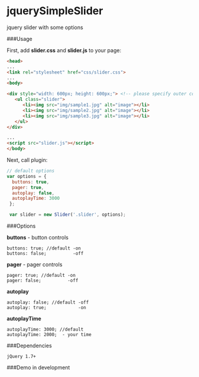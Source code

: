 # jquerySimpleSlider
jquery slider with some options

###Usage

First, add **slider.css** and **slider.js** to your page:

```html
<head>
...
<link rel="stylesheet" href="css/slider.css">
...
<body>

<div style="width: 600px; height: 600px;"> <!-- please specify outer container dimentions -->
   <ul class="slider">
      <li><img src="img/sample1.jpg" alt="image"></li>
      <li><img src="img/sample2.jpg" alt="image"></li>
      <li><img src="img/sample3.jpg" alt="image"></li>
   </ul>
</div>

...
<script src="slider.js"></script>
</body>
```

Next, call plugin:

```js
// default options
var options = {
  buttons: true,
  pager: true,
  autoplay: false,
  autoplayTime: 3000
 };

 var slider = new Slider('.slider', options);
```

###Options

**buttons** - button controls

```
buttons: true; //default -on
buttons: false;          -off
``` 

**pager** - pager controls
```
pager: true; //default -on
pager: false;          -off
```

**autoplay** 
```
autoplay: false; //default -off
autoplay: true;            -on
```

**autoplayTime**  
```
autoplayTime: 3000; //default 
autoplayTime: 2000;  - your time
``` 

###Dependencies
```
jQuery 1.7+
```

###Demo
in development
